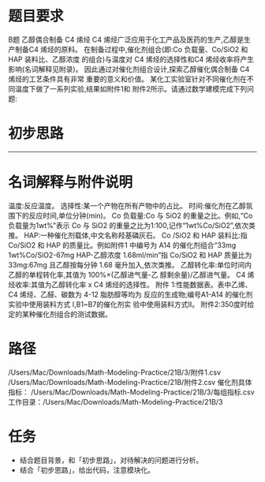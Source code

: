 # 题目要求
B题 乙醇偶合制备 C4 烯烃
C4 烯烃广泛应用于化工产品及医药的生产,乙醇是生产制备C4 烯烃的原料。 在制备过程中,催化剂组合(即:Co 负载量、Co/SiO2 和 HAP 装料比、乙醇浓度 的组合)与温度对 C4 烯烃的选择性和C4 烯烃收率将产生影响(名词解释见附录)。 因此通过对催化剂组合设计,探索乙醇催化偶合制备 C4 烯烃的工艺条件具有非常 重要的意义和价值。
某化工实验室针对不同催化剂在不同温度下做了一系列实验,结果如附件1和 附件2所示。请通过数学建模完成下列问题:



# 初步思路


---



# 名词解释与附件说明
温度:反应温度。
选择性:某一个产物在所有产物中的占比。
时间:催化剂在乙醇氛围下的反应时间,单位分钟(min)。
Co 负载量:Co 与 SiO2 的重量之比。例如,“Co负载量为1wt%”表示 Co 与 SiO2 的重量之比为1:100,记作“1wt%Co/SiO2”,依次类推。
HAP:一种催化剂载体,中文名称羟基磷灰石。
Co /SiO2 和 HAP 装料比:指 Co/SiO2 和 HAP 的质量比。例如附件1 中编号为 A14 的催化剂组合“33mg 1wt%Co/SiO2-67mg HAP-乙醇浓度 1.68ml/min”指 Co/SiO2 和 HAP 质量比为33mg:67mg 且乙醇按每分钟 1.68 毫升加入,依次类推。
乙醇转化率:单位时间内乙醇的单程转化率,其值为 100%×(乙醇进气量-乙 醇剩余量)/乙醇进气量。
C4 烯烃收率:其值为乙醇转化率 x C4 烯烃的选择性。
附件 1:性能数据表。表中乙烯、C4 烯烃、乙醛、碳数为 4-12 脂肪醇等均为 反应的生成物;编号A1-A14 的催化剂实验中使用装料方式 I,B1~B7的催化剂实 验中使用装料方式Ⅱ。
附件2:350度时给定的某种催化剂组合的测试数据。

# 路径
/Users/Mac/Downloads/Math-Modeling-Practice/21B/3/附件1.csv
/Users/Mac/Downloads/Math-Modeling-Practice/21B/附件2.csv
催化剂具体指标：
/Users/Mac/Downloads/Math-Modeling-Practice/21B/3/每组指标.csv
工作目录：/Users/Mac/Downloads/Math-Modeling-Practice/21B/3


# 任务
- 结合题目背景，和「初步思路」，对待解决的问题进行分析。
- 结合「初步思路」，给出代码，注意模块化。



